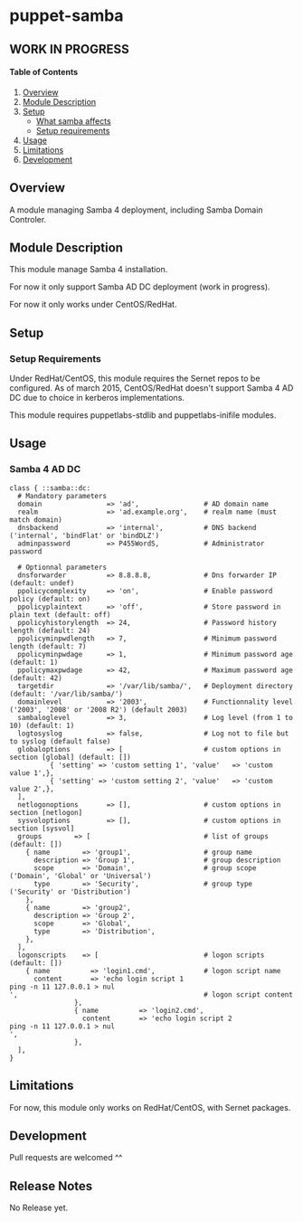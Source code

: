 # puppet-samba

## WORK IN PROGRESS ##

#### Table of Contents

1. [Overview](#overview)
2. [Module Description](#module-description)
3. [Setup](#setup)
    * [What samba affects](#what-samba-affects)
    * [Setup requirements](#setup-requirements)
4. [Usage](#usage)
5. [Limitations](#limitations)
6. [Development](#development)

## Overview

A module managing Samba 4 deployment, including Samba Domain Controler.

## Module Description

This module manage Samba 4 installation.

For now it only support Samba AD DC deployment (work in progress).

For now it only works under CentOS/RedHat.

## Setup

### Setup Requirements

Under RedHat/CentOS, this module requires the Sernet repos to be configured.
As of  march 2015, CentOS/RedHat doesn't support Samba 4 AD DC due to choice in kerberos implementations.

This module requires puppetlabs-stdlib and puppetlabs-inifile modules.

## Usage

### Samba 4 AD DC

```puppet
class { ::samba::dc:
  # Mandatory parameters
  domain                => 'ad',                # AD domain name
  realm                 => 'ad.example.org',    # realm name (must match domain)
  dnsbackend            => 'internal',          # DNS backend ('internal', 'bindFlat' or 'bindDLZ')
  adminpassword         => P455WordS,           # Administrator password

  # Optionnal parameters
  dnsforwarder          => 8.8.8.8,             # Dns forwarder IP (default: undef)
  ppolicycomplexity     => 'on',                # Enable password policy (default: on)
  ppolicyplaintext      => 'off',               # Store password in plain text (default: off)
  ppolicyhistorylength  => 24,                  # Password history length (default: 24)
  ppolicyminpwdlength   => 7,                   # Minimum password length (default: 7)
  ppolicyminpwdage      => 1,                   # Minimum password age (default: 1)
  ppolicymaxpwdage      => 42,                  # Maximum password age (default: 42)
  targetdir             => '/var/lib/samba/',   # Deployment directory (default: '/var/lib/samba/')
  domainlevel           => '2003',              # Functionnality level ('2003', '2008' or '2008 R2') (default 2003)
  sambaloglevel         => 3,                   # Log level (from 1 to 10) (default: 1)
  logtosyslog           => false,               # Log not to file but to syslog (default false)
  globaloptions         => [                    # custom options in section [global] (default: [])
          { 'setting' => 'custom setting 1', 'value'   => 'custom value 1',},
          { 'setting' => 'custom setting 2', 'value'   => 'custom value 2',},
  ],
  netlogonoptions       => [],                  # custom options in section [netlogon]
  sysvoloptions         => [],                  # custom options in section [sysvol]
  groups		=> [                            # list of groups (default: [])
    { name        => 'group1',                  # group name
      description => 'Group 1',                 # group description
      scope       => 'Domain',                  # group scope ('Domain', 'Global' or 'Universal')
      type        => 'Security',                # group type ('Security' or 'Distribution')
    },
    { name        => 'group2',
      description => 'Group 2',
      scope       => 'Global',
      type        => 'Distribution',
    },
  ],
  logonscripts    => [                          # logon scripts (default: [])
    { name          => 'login1.cmd',            # logon script name
      content       => 'echo login script 1 
ping -n 11 127.0.0.1 > nul
',                                              # logon script content
                },
                { name          => 'login2.cmd',
                  content       => 'echo login script 2
ping -n 11 127.0.0.1 > nul
',
                },
  ],
}
```

## Limitations

For now, this module only works on RedHat/CentOS, with Sernet packages.

## Development

Pull requests are welcomed ^^

## Release Notes

No Release yet.
